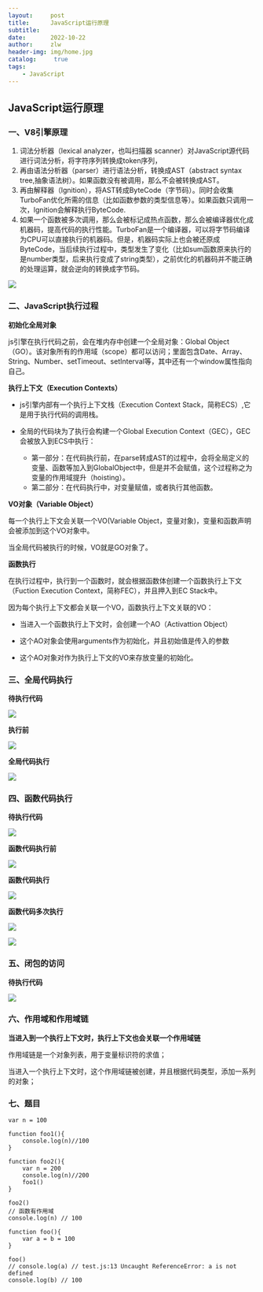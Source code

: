 ```yaml
---
layout:     post
title:      JavaScript运行原理
subtitle:   
date:       2022-10-22
author:     zlw
header-img: img/home.jpg
catalog: 	 true
tags:
    - JavaScript
---
```


## JavaScript运行原理

### 一、V8引擎原理

1. 词法分析器（lexical analyzer，也叫扫描器 scanner）对JavaScript源代码进行词法分析，将字符序列转换成token序列，
2. 再由语法分析器（parser）进行语法分析，转换成AST（abstract syntax tree,抽象语法树）。如果函数没有被调用，那么不会被转换成AST。
3. 再由解释器（lgnition），将AST转成ByteCode（字节码）。同时会收集TurboFan优化所需的信息（比如函数参数的类型信息等）。如果函数只调用一次，lgnition会解释执行ByteCode.
4. 如果一个函数被多次调用，那么会被标记成热点函数，那么会被编译器优化成机器码，提高代码的执行性能。TurboFan是一个编译器，可以将字节码编译为CPU可以直接执行的机器码。但是，机器码实际上也会被还原成ByteCode，当后续执行过程中，类型发生了变化（比如sum函数原来执行的是number类型，后来执行变成了string类型），之前优化的机器码并不能正确的处理运算，就会逆向的转换成字节码。

![](/img/2022-10-24/v8引擎解析图.jpg)

### 二、JavaScript执行过程

**初始化全局对象**

js引擎在执行代码之前，会在堆内存中创建一个全局对象：Global Object（GO）。该对象所有的作用域（scope）都可以访问；里面包含Date、Array、String、Number、setTimeout、setInterval等，其中还有一个window属性指向自己。

**执行上下文（Execution Contexts）**

- js引擎内部有一个执行上下文栈（Execution Context Stack，简称ECS）,它是用于执行代码的调用栈。

- 全局的代码块为了执行会构建一个Global Execution Context（GEC），GEC会被放入到ECS中执行：
  - 第一部分：在代码执行前，在parse转成AST的过程中，会将全局定义的变量、函数等加入到GlobalObject中，但是并不会赋值，这个过程称之为变量的作用域提升（hoisting）。
  - 第二部分：在代码执行中，对变量赋值，或者执行其他函数。

**VO对象（Variable Object）**

每一个执行上下文会关联一个VO(Variable Object，变量对象)，变量和函数声明会被添加到这个VO对象中。

当全局代码被执行的时候，VO就是GO对象了。

**函数执行**

在执行过程中，执行到一个函数时，就会根据函数体创建一个函数执行上下文（Fuction Execution Context，简称FEC），并且押入到EC Stack中。

因为每个执行上下文都会关联一个VO，函数执行上下文关联的VO：

- 当进入一个函数执行上下文时，会创建一个AO（Activattion Object）

- 这个AO对象会使用arguments作为初始化，并且初始值是传入的参数

- 这个AO对象对作为执行上下文的VO来存放变量的初始化。

### 三、全局代码执行

**待执行代码**

![](/img/2022-10-24/全局代码执行示例.png)

**执行前**

![](/img/2022-10-24/01_全局代码的执行过程2.png)



**全局代码执行**

![](/img/2022-10-24/全局代码执行.jpg)

### 四、函数代码执行

**待执行代码**

![](/img/2022-10-24/函数代码执行示例.png)

**函数代码执行前**

![](/img/2022-10-24/函数代码执行前.png)

**函数代码执行**

![](/img/2022-10-24/函数代码执行.png)

**函数代码多次执行**

![](/img/2022-10-24/函数代码多次执行.jpg)

![](/img/2022-10-24/函数代码多次执行.png)

### 五、闭包的访问

**待执行代码**

![](/img/2022-10-24/闭包的访问过程.png)



### 六、作用域和作用域链

**当进入到一个执行上下文时，执行上下文也会关联一个作用域链**

作用域链是一个对象列表，用于变量标识符的求值；

当进入一个执行上下文时，这个作用域链被创建，并且根据代码类型，添加一系列的对象；

### 七、题目

```
var n = 100

function foo1(){
    console.log(n)//100
}

function foo2(){
    var n = 200
    console.log(n)//200
    foo1()
}

foo2()
// 函数有作用域
console.log(n) // 100
```

```
function foo(){
    var a = b = 100
}

foo()
// console.log(a) // test.js:13 Uncaught ReferenceError: a is not defined
console.log(b) // 100
```



